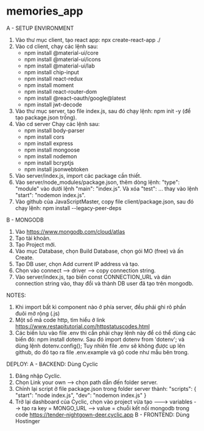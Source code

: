 # memories_app
A - SETUP ENVIRONMENT
1. Vào thư mục client, tạo react app: npx create-react-app ./
2. Vào cd client, chạy các lệnh sau:
    + npm install @material-ui/core
    + npm install @material-ui/icons
    + npm install @material-ui/lab
    + npm install chip-input
    + npm install react-redux
    + npm install moment
    + npm install react-router-dom
    + npm install @react-oauth/google@latest
    + npm install jwt-decode
3. Vào thư mục server, tạo file index.js, sau đó chạy lệnh: npm init -y (để tạo package.json trống).
4. Vào cd server Chạy các lệnh sau:
    + npm install body-parser
    + npm install cors
    + npm install express
    + npm install mongoose
    + npm install nodemon
    + npm install bcryptjs
    + npm install jsonwebtoken
5. Vào server/index.js, import các package cần thiết.
6. Vào server/node_modules/package.json, thêm dòng lệnh: "type": "module" vào dưới lệnh "main": "index.js". Và xóa "test": ... thay vào lệnh "start": "nodemon index.js".
7. Vào github của JavaScriptMaster, copy file client/package.json, sau đó chạy lệnh: npm install --legacy-peer-deps

B - MONGODB
1. Vào https://www.mongodb.com/cloud/atlas
2. Tạo tài khoản.
3. Tạo Project mới.
4. Vào mục Database, chọn Build Database, chọn gói MO (free) và ấn Create.
5. Tạo DB user, chọn Add current IP address và tạo.
6. Chọn vào connect --> driver --> copy connection string.
7. Vào server/index.js, tạo biến const CONNECTION_URL và dán connection string vào, thay đổi <username> và <password> thành DB user đã tạo trên mongodb.

NOTES:
1. Khi import bất kì component nào ở phía server, đều phải ghi rõ phần đuôi mở rộng (.js)
2. Một số mã code http, tìm hiểu ở link https://www.restapitutorial.com/httpstatuscodes.html
3. Các biến lưu vào file .env thì cần phải chạy lệnh này để có thể dùng các biến đó: npm install dotenv. Sau đó import dotenv from 'dotenv'; và dùng lệnh dotenv.config(); Tuy nhiên file .env sẽ không được up lên github, do đó tạo ra file .env.example và gõ code như mẫu bên trong.

DEPLOY:
A - BACKEND: Dùng Cyclic
1. Đăng nhập Cyclic.
2. Chọn Link your own --> chọn path dẫn đến folder server.
3. Chỉnh lại script ở file package.json trong folder server thành:
    "scripts": {
        "start": "node index.js",
        "dev": "nodemon index.js"
    }
4. Trở lại dashboard của Cyclic, chọn vào project vừa tạo ---> variables --> tạo ra key = MONGO_URL --> value = chuỗi kết nối mongodb trong code
https://tender-nightgown-deer.cyclic.app
B - FRONTEND: Dùng Hostinger